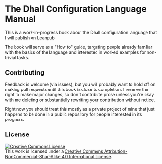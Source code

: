 # The Dhall Configuration Language Manual

This is a work-in-progress book about the Dhall configuration language that I
will publish on Leanpub

The book will serve as a "How to" guide, targeting people already familiar with
the basics of the language and interested in worked examples for non-trivial
tasks.

## Contributing

Feedback is welcome (via issues), but you will probably want to hold off on
making pull requests until this book is close to completion.  I reserve the
right to make major changes, so don't contribute prose unless you're okay with
me deleting or substantially rewriting your contribution without notice.

Right now you should treat this mostly as a private project of mine that just
happens to be done in a public repository for people interested in its progress.

## License

<a rel="license" href="http://creativecommons.org/licenses/by-nc-sa/4.0/"><img alt="Creative Commons License" style="border-width:0" src="https://i.creativecommons.org/l/by-nc-sa/4.0/88x31.png" /></a><br />This <span xmlns:dct="http://purl.org/dc/terms/" href="http://purl.org/dc/dcmitype/Text" rel="dct:type">work</span> is licensed under a <a rel="license" href="http://creativecommons.org/licenses/by-nc-sa/4.0/">Creative Commons Attribution-NonCommercial-ShareAlike 4.0 International License</a>.
